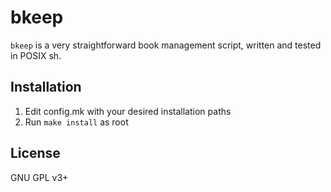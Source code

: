 # bkeep

`bkeep` is a very straightforward book management script, written and tested in
POSIX sh.

## Installation

1. Edit config.mk with your desired installation paths
2. Run `make install` as root

## License

GNU GPL v3+
